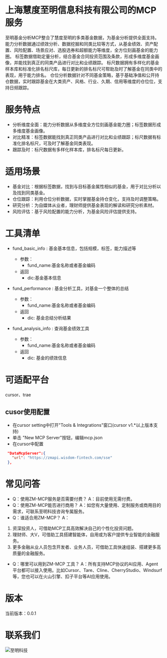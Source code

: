 # 上海慧度至明信息科技有限公司的MCP服务
至明基金分析MCP整合了慧度至明的多类基金数据，为基金分析提供全面支持。
能力分析数据通过绩效分析、数据挖掘和同类比较等方式，从基金绩效、资产配置、风险配置、场景应对、选股选券和超额能力等维度，全方位刻画基金的能力圈。
标签数据借助定量分析，结合基金合同投资范围及条款，形成多维度基金画像，并能找到真正的同类产品进行对比和业绩跟踪。
标尺数据拥有多样化的基金样本库和标准化排名标尺库，每日更新的排名标尺可帮助及时了解基金在同类中的表现，用于能力排名。
仓位分析数据针对不同基金策略，基于基础净值和公开持仓数据，实时跟踪基金在大类资产、风格、行业、久期、信用等维度的仓位位，支持日频跟踪。
        
# 服务特点
- 分析维度全面：能力分析数据从多维度全方位刻画基金能力圈；标签数据形成多维度基金画像。
- 对比精准：标签数据能找到真正同类产品进行对比和业绩跟踪；标尺数据有标准化排名标尺，可及时了解基金同类表现。
- 跟踪及时：标尺数据有多样化样本库，排名标尺每日更新。

# 适用场景
- 基金对比：根据标签数据，找到与目标基金属性相似的基金，用于对比分析以及找到同类基金。  
- 仓位跟踪：利用仓位分析数据，实时掌握基金持仓变化，支持及时调整策略。
- 研究分析：为自媒体从业者，理财师提供基金表现的解读和研究分析素材。
- 风险评估：基于风险配置的能力分析，为基金风险评估提供支持。
 
# 工具清单
* fund_basic_info : 基金基本信息，包括规模，标签，能力描述等
  - 参数：
    - fund_name:基金名称或者基金编码
  - 返回
    - dic:基金基本信息        

* fund_performance : 基金分析工具，对基金一个整体的总结
  - 参数：
    - fund_name:基金名称或者基金编码
  - 返回
    - dic: 基金总结分析结果     

* fund_analysis_info : 查询基金绩效工具
  - 参数：
    - fund_name:基金名称或者基金编码
  - 返回
    - dic: 基金的绩效信息     

# 可适配平台
cursor、trae

## cusor使用配置
* 在cursor setting中打开"Tools & Integrations"窗口(cursor v1.*以上版本支持)
* 单击 "New MCP Server"按钮，编辑mcp.json
* 在cursor中配置
```json
 "DataMcpServer":{
   "url": "https://zmapi.wisdom-fintech.com/sse"  
 },

```


# 常见问答
- Q：使用ZM-MCP服务是否需要付费？ 
 A：目前使用无需付费。 
- Q：使用ZM-MCP能否进行商用？ 
 A：如您有大量使用、定制服务或商用目的需求，可联系至明科技咨询专属服务。 
- Q：谁适合用ZM-MCP？ 
 A：
 1) 资深投资人，可借助MCP工具高效解决自己的个性化投资问题。 
 2) 理财师、大V，可借助工具搭建智能体，自用或为客户提供专业智能的金融服务。 
 3) 更多金融从业人员包含开发者、业务人员，可借助工具快速组装、搭建更多高质量的金融服务。 
- Q：哪里可以用到ZM-MCP 工具？ 
 A：所有支持MCP协议的AI应用、Agent平台都可以接入使用。比如Cursor、Tare、Cline、CherryStudio、Windsurf等，您也可以在火山引擎、扣子平台等AI应用使用。

# 版本
当前版本：0.0.1

# 联系我们
![至明科技](http://x2.wisdom-fintech.com/coze/zm_log.JPG)

